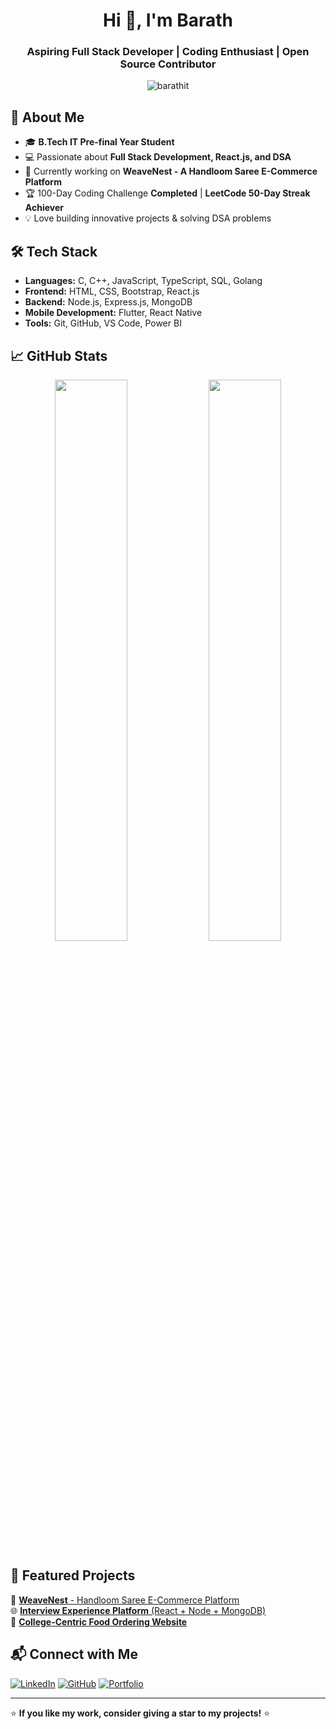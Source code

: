 <h1 align="center">Hi 👋, I'm Barath</h1>
<h3 align="center">Aspiring Full Stack Developer | Coding Enthusiast | Open Source Contributor</h3>

<p align="center">
  <img src="https://komarev.com/ghpvc/?username=barathit&label=Profile%20Views&color=0e75b6&style=flat" alt="barathit" />
</p>

## 🚀 About Me

- 🎓 **B.Tech IT Pre-final Year Student**  
- 💻 Passionate about **Full Stack Development, React.js, and DSA**  
- 🚀 Currently working on **WeaveNest - A Handloom Saree E-Commerce Platform**  
- 🏆 100-Day Coding Challenge **Completed** | **LeetCode 50-Day Streak Achiever**  
- 💡 Love building innovative projects & solving DSA problems  

## 🛠️ Tech Stack
- **Languages:** C, C++, JavaScript, TypeScript, SQL, Golang  
- **Frontend:** HTML, CSS, Bootstrap, React.js  
- **Backend:** Node.js, Express.js, MongoDB  
- **Mobile Development:** Flutter, React Native  
- **Tools:** Git, GitHub, VS Code, Power BI  

## 📈 GitHub Stats
<p align="center">
  <img width="48%" src="https://github-readme-stats.vercel.app/api?username=barathit&show_icons=true&theme=radical" />
  <img width="48%" src="https://github-readme-streak-stats.herokuapp.com/?user=barathit&theme=radical" />
</p>

## 📌 Featured Projects
🚀 [**WeaveNest** - Handloom Saree E-Commerce Platform](https://github.com/barathit/weavenest)  
🌐 [**Interview Experience Platform** (React + Node + MongoDB)](https://github.com/barathit/interview-experience)  
📲 [**College-Centric Food Ordering Website**](https://github.com/barathit/college-food-ordering)  

## 📬 Connect with Me
[![LinkedIn](https://img.shields.io/badge/LinkedIn-%230077B5.svg?style=for-the-badge&logo=linkedin&logoColor=white)](https://www.linkedin.com/in/barathit/)
[![GitHub](https://img.shields.io/badge/GitHub-%23181717.svg?style=for-the-badge&logo=github&logoColor=white)](https://github.com/barathit)
[![Portfolio](https://img.shields.io/badge/Portfolio-%2312100E.svg?style=for-the-badge&logo=vercel&logoColor=white)](https://barathit.github.io/)

---

⭐ **If you like my work, consider giving a star to my projects!** ⭐  
